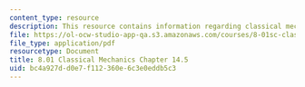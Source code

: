 ```yaml
---
content_type: resource
description: This resource contains information regarding classical mechanics.
file: https://ol-ocw-studio-app-qa.s3.amazonaws.com/courses/8-01sc-classical-mechanics-fall-2016/bc4a927dd0e7f112360e6c3e0eddb5c3_MIT8_01F16_chapter14.5.pdf
file_type: application/pdf
resourcetype: Document
title: 8.01 Classical Mechanics Chapter 14.5
uid: bc4a927d-d0e7-f112-360e-6c3e0eddb5c3
---
```

